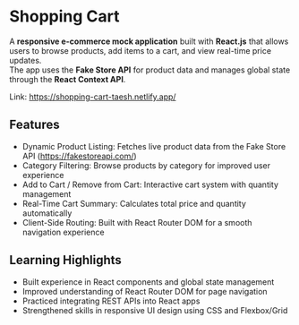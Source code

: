 # Shopping Cart

A **responsive e-commerce mock application** built with **React.js** that allows users to browse products, add items to a cart, and view real-time price updates.  
The app uses the **Fake Store API** for product data and manages global state through the **React Context API**.

Link: https://shopping-cart-taesh.netlify.app/

## Features

- Dynamic Product Listing: Fetches live product data from the Fake Store API (https://fakestoreapi.com/)
- Category Filtering: Browse products by category for improved user experience
- Add to Cart / Remove from Cart: Interactive cart system with quantity management
- Real-Time Cart Summary: Calculates total price and quantity automatically
- Client-Side Routing: Built with React Router DOM for a smooth navigation experience

## Learning Highlights

- Built experience in React components and global state management
- Improved understanding of React Router DOM for page navigation
- Practiced integrating REST APIs into React apps
- Strengthened skills in responsive UI design using CSS and Flexbox/Grid